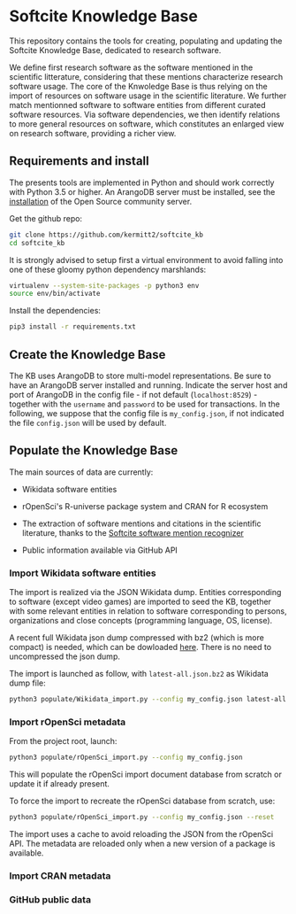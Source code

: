 # Softcite Knowledge Base

This repository contains the tools for creating, populating and updating the Softcite Knowledge Base, dedicated to research software. 

We define first research software as the software mentioned in the scientific litterature, considering that these mentions characterize research software usage. The core of the Knwoledge Base is thus relying on the import of resources on software usage in the scientific literature. We further match mentionned software to software entities from different curated software resources. Via software dependencies, we then identify relations to more general resources on software, which constitutes an enlarged view on research software, providing a richer view.  

## Requirements and install

The presents tools are implemented in Python and should work correctly with Python 3.5 or higher. An ArangoDB server must be installed, see the [installation](https://www.arangodb.com/download-major/) of the Open Source community server. 

Get the github repo:

```sh
git clone https://github.com/kermitt2/softcite_kb
cd softcite_kb
```
It is strongly advised to setup first a virtual environment to avoid falling into one of these gloomy python dependency marshlands:

```sh
virtualenv --system-site-packages -p python3 env
source env/bin/activate
```

Install the dependencies:

```sh
pip3 install -r requirements.txt
```

## Create the Knowledge Base

The KB uses ArangoDB to store multi-model representations. Be sure to have an ArangoDB server installed and running. Indicate the server host and port of ArangoDB in the config file - if not default (`localhost:8529`) - together with the `username` and `password` to be used for transactions. In the following, we suppose that the config file is `my_config.json`, if not indicated the file `config.json` will be used by default. 

## Populate the Knowledge Base

The main sources of data are currently:

- Wikidata software entities

- rOpenSci's R-universe package system and CRAN for R ecosystem

- The extraction of software mentions and citations in the scientific literature, thanks to the [Softcite software mention recognizer](https://github.com/ourresearch/software-mentions)

- Public information available via GitHub API

### Import Wikidata software entities

The import is realized via the JSON Wikidata dump. Entities corresponding to software (except video games) are imported to seed the KB, together with some relevant entities in relation to software corresponding to persons, organizations and close concepts (programming language, OS, license). 

A recent full Wikidata json dump compressed with bz2 (which is more compact) is needed, which can be dowloaded [here](https://dumps.wikimedia.org/wikidatawiki/entities/). There is no need to uncompressed the json dump.

The import is launched as follow, with `latest-all.json.bz2` as Wikidata dump file:

```bash
python3 populate/Wikidata_import.py --config my_config.json latest-all.json.bz2
```

### Import rOpenSci metadata

From the project root, launch:

```bash
python3 populate/rOpenSci_import.py --config my_config.json
```

This will populate the rOpenSci import document database from scratch or update it if already present. 

To force the import to recreate the rOpenSci database from scratch, use:

```bash
python3 populate/rOpenSci_import.py --config my_config.json --reset
```

The import uses a cache to avoid reloading the JSON from the rOpenSci API. The metadata are reloaded only when a new version of a package is available.

### Import CRAN metadata



### GitHub public data




